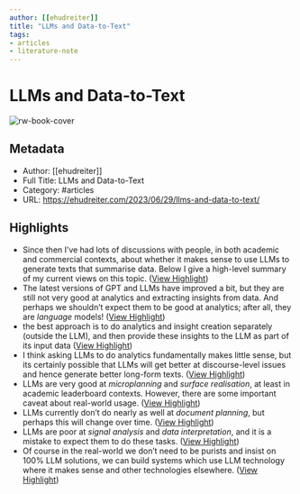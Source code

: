 ```yaml
---
author: [[ehudreiter]]
title: "LLMs and Data-to-Text"
tags: 
- articles
- literature-note
---
```

# LLMs and Data-to-Text

![rw-book-cover](https://s0.wp.com/i/blank.jpg)

## Metadata
- Author: [[ehudreiter]]
- Full Title: LLMs and Data-to-Text
- Category: #articles
- URL: https://ehudreiter.com/2023/06/29/llms-and-data-to-text/

## Highlights
- Since then I’ve had lots of discussions with people, in both academic and commercial contexts, about whether it makes sense to use LLMs to generate texts that summarise data. Below I give a high-level summary of my current views on this topic. ([View Highlight](https://read.readwise.io/read/01h44as8z52c38qmrb4tpm5prb))
- The latest versions of GPT and LLMs have improved a bit, but they are still not very good at analytics and extracting insights from data. And perhaps we shouldn’t expect them to be good at analytics; after all, they are *language* models! ([View Highlight](https://read.readwise.io/read/01h44avc6hwqkx9kvzyckw3kc9))
- the best approach is to do analytics and insight creation separately (outside the LLM), and then provide these insights to the LLM as part of its input data ([View Highlight](https://read.readwise.io/read/01h44avve23ge09hddqz8jj8w6))
- I think asking LLMs to do analytics fundamentally makes little sense, but its certainly possible that LLMs will get better at discourse-level issues and hence generate better long-form texts. ([View Highlight](https://read.readwise.io/read/01h44cm665493hyempmts4d8gg))
- LLMs are very good at *microplanning* and *surface realisation*, at least in academic leaderboard contexts. However, there are some important caveat about real-world usage. ([View Highlight](https://read.readwise.io/read/01h44cmnmkd5rpv4t7nga4c51h))
- LLMs currently don’t do nearly as well at *document planning*, but perhaps this will change over time. ([View Highlight](https://read.readwise.io/read/01h44cmv9n6af59yx6cvxyta4n))
- LLMs are poor at *signal analysis* and *data interpretation*, and it is a mistake to expect them to do these tasks. ([View Highlight](https://read.readwise.io/read/01h44cmx2fgf2ptgt0yry9cr7x))
- Of course in the real-world we don’t need to be purists and insist on 100% LLM solutions, we can build systems which use LLM technology where it makes sense and other technologies elsewhere. ([View Highlight](https://read.readwise.io/read/01h44cn57eq9z2z16tw3ja0c48))
